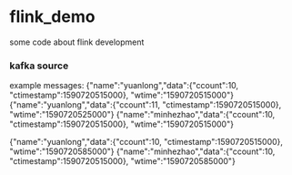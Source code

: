 # flink_demo
some code about flink development

### kafka source
example messages:
{"name":"yuanlong","data":{"ccount":10, "ctimestamp":1590720515000}, "wtime":"1590720515000"}
{"name":"yuanlong","data":{"ccount":11, "ctimestamp":1590720515000}, "wtime":"1590720525000"}
{"name":"minhezhao","data":{"ccount":10, "ctimestamp":1590720515000}, "wtime":"1590720515000"}

{"name":"yuanlong","data":{"ccount":10, "ctimestamp":1590720515000}, "wtime":"1590720585000"}
{"name":"minhezhao","data":{"ccount":10, "ctimestamp":1590720515000}, "wtime":"1590720585000"}